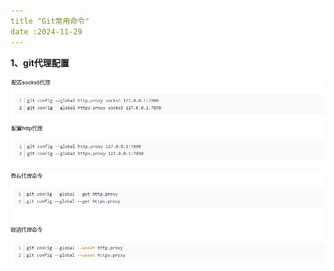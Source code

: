 ```yaml
---
title "Git常用命令"
date :2024-11-29
---
```


**1、git代理配置**

![image-20241130154928980](..\img\image-20241130154738335.png)

![image-20241130154958355](..\img\image-20241130154958355.png)